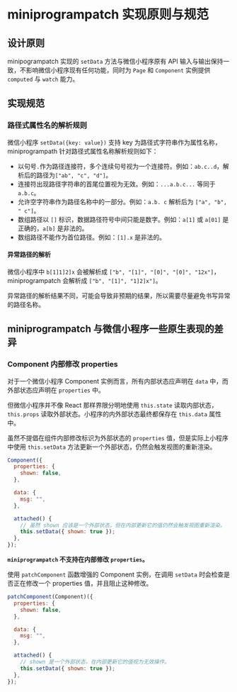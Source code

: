 # miniprogrampatch 实现原则与规范

## 设计原则

minipogrampatch 实现的 `setData` 方法与微信小程序原有 API 输入与输出保持一致，不影响微信小程序现有任何功能，同时为 `Page` 和 `Component` 实例提供 `computed` 与 `watch` 能力。

## 实现规范

### 路径式属性名的解析规则

微信小程序 `setData({key: value})` 支持 key 为路径式字符串作为属性名称，miniprogrampath 针对路径式属性名称解析规则如下：

- 以句号`.`作为路径连接符，多个连续句号视为一个连接符。例如：`ab.c..d`，解析后的路径为`["ab", "c", "d"]`。
- 连接符出现路径字符串的首尾位置视为无效。例如：`...a.b.c...` 等同于 `a.b.c`。
- 允许空字符串作为路径名称中的一部分。例如：`a.b. c` 解析后为 `["a", "b", " c"]`。
- 数组路径以 `[]` 标识，数据路径符号中间只能是数字。例如：`a[1]` 或 `a[01]` 是正确的，`a[b]` 是非法的。
- 数组路径不能作为首位路径。例如：`[1].x` 是非法的。

#### 异常路径的解析

微信小程序中 `b[1]1]2]x` 会被解析成 `["b", "[1]", "[0]", "[0]", "12x"]`，miniprogrampatch 会解析成 `["b", "[1]", "1]2]x"]`。

异常路径的解析结果不同，可能会导致非预期的结果，所以需要尽量避免书写异常的路径名称。

## miniprogrampatch 与微信小程序一些原生表现的差异

### Component 内部修改 properties

对于一个微信小程序 Component 实例而言，所有内部状态应声明在 `data` 中，而外部状态应声明在 `properties` 中。

但微信小程序并不像 React 那样界限分明地使用 `this.state` 读取内部状态，`this.props` 读取外部状态。小程序的内外部状态最终都保存在 `this.data` 属性中。

虽然不提倡在组件内部修改标识为外部状态的 `properties` 值，但是实际上小程序中使用 `this.setData` 方法更新一个外部状态，仍然会触发视图的重新渲染。

```js
Component({
  properties: {
    shown: false,
  },

  data: {
    msg: "",
  },

  attached() {
    // 虽然 shown 应该是一个外部状态，但在内部更新它的值仍然会触发视图重新渲染。
    this.setData({ shown: true });
  },
});
```

**`miniprogrampatch` 不支持在内部修改 `properties`。**

使用 `patchComponent` 函数增强的 Component 实例，在调用 `setData` 时会检查是否正在修改一个 properties 值，并且阻止这种修改。

```js
patchComponent(Component)({
  properties: {
    shown: false,
  },

  data: {
    msg: "",
  },

  attached() {
    // shown 是一个外部状态，在内部更新它的值视为无效操作。
    this.setData({ shown: true });
  },
});
```
